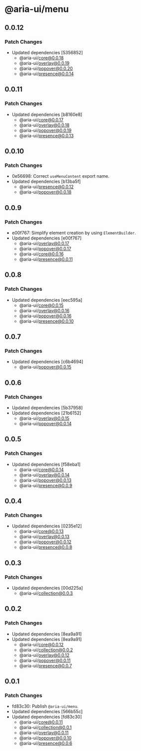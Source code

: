 # @aria-ui/menu

## 0.0.12

### Patch Changes

- Updated dependencies [5356852]
  - @aria-ui/core@0.0.18
  - @aria-ui/overlay@0.0.19
  - @aria-ui/popover@0.0.20
  - @aria-ui/presence@0.0.14

## 0.0.11

### Patch Changes

- Updated dependencies [b8160e8]
  - @aria-ui/core@0.0.17
  - @aria-ui/overlay@0.0.18
  - @aria-ui/popover@0.0.19
  - @aria-ui/presence@0.0.13

## 0.0.10

### Patch Changes

- 0e56698: Correct `useMenuContent` export name.
- Updated dependencies [b13ba5f]
  - @aria-ui/presence@0.0.12
  - @aria-ui/popover@0.0.18

## 0.0.9

### Patch Changes

- e00f767: Simplify element creation by using `ElementBuilder`.
- Updated dependencies [e00f767]
  - @aria-ui/overlay@0.0.17
  - @aria-ui/popover@0.0.17
  - @aria-ui/core@0.0.16
  - @aria-ui/presence@0.0.11

## 0.0.8

### Patch Changes

- Updated dependencies [eec595a]
  - @aria-ui/core@0.0.15
  - @aria-ui/overlay@0.0.16
  - @aria-ui/popover@0.0.16
  - @aria-ui/presence@0.0.10

## 0.0.7

### Patch Changes

- Updated dependencies [c6b4694]
  - @aria-ui/popover@0.0.15

## 0.0.6

### Patch Changes

- Updated dependencies [5b37958]
- Updated dependencies [21b6152]
  - @aria-ui/overlay@0.0.15
  - @aria-ui/popover@0.0.14

## 0.0.5

### Patch Changes

- Updated dependencies [f58eba1]
  - @aria-ui/core@0.0.14
  - @aria-ui/overlay@0.0.14
  - @aria-ui/popover@0.0.13
  - @aria-ui/presence@0.0.9

## 0.0.4

### Patch Changes

- Updated dependencies [0235e12]
  - @aria-ui/core@0.0.13
  - @aria-ui/overlay@0.0.13
  - @aria-ui/popover@0.0.12
  - @aria-ui/presence@0.0.8

## 0.0.3

### Patch Changes

- Updated dependencies [00d225a]
  - @aria-ui/collection@0.0.3

## 0.0.2

### Patch Changes

- Updated dependencies [8ea9a91]
- Updated dependencies [8ea9a91]
  - @aria-ui/core@0.0.12
  - @aria-ui/collection@0.0.2
  - @aria-ui/overlay@0.0.12
  - @aria-ui/popover@0.0.11
  - @aria-ui/presence@0.0.7

## 0.0.1

### Patch Changes

- fd83c30: Publish `@aria-ui/menu`.
- Updated dependencies [566b55c]
- Updated dependencies [fd83c30]
  - @aria-ui/core@0.0.11
  - @aria-ui/collection@0.0.1
  - @aria-ui/overlay@0.0.11
  - @aria-ui/popover@0.0.10
  - @aria-ui/presence@0.0.6
